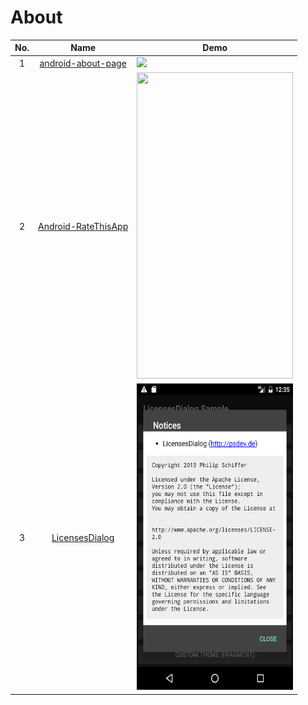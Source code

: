 About
======================
No. | Name | Demo
:---: | :---: | ---
1| [android-about-page](https://github.com/medyo/android-about-page) | ![](https://github.com/medyo/android-about-page/raw/master/resources/cover.png)
2| [Android-RateThisApp](https://github.com/kobakei/Android-RateThisApp) | <img src="https://camo.githubusercontent.com/1b88b84acd12320ec15a06898165178f64a6e28b/68747470733a2f2f7261772e6769746875622e636f6d2f6b6f62616b65692f416e64726f69642d52617465546869734170702f6d61737465722f73637265656e73686f745f726573697a65642e706e67" width="250" height="490">
3| [LicensesDialog](https://github.com/PSDev/LicensesDialog) | <img src="https://github.com/PSDev/LicensesDialog/raw/master/screenshot.png" width="250" height="490">